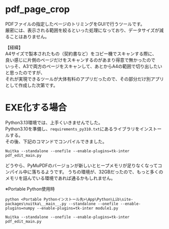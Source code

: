 # pdf_page_crop

PDFファイルの指定したページのトリミングをGUIで行うツールです。  
厳密には、表示される範囲を絞るといった処理になっており、データサイズが減ることはありません。  
  
【経緯】  
A4サイズで製本されたもの（契約書など）をコピー機でスキャンする際に、  
良い感じに片側のページだけをスキャンするのがあまり得意で無かったので  
いっそ、A3で両方のページをスキャンして、あとからA4の範囲で切り出したいと思ったのですが、  
それが実現できるツールが大体有料のアプリだったので、その部分だけ別アプリとして作成した次第です。  
  


# EXE化する場合
  
Python3.13環境では、上手くいきませんでした。  
Python3.10を準備し、`requirements_py310.txt`にあるライブラリをインストールする。  
その後、下記のコマンドでコンパイルできました。  
```
Nuitka --standalone --onefile --enable-plugins=tk-inter pdf_edit_main.py
```
  
  
どうやら、PyMuPDFのバージョンが新しいとヒープメモリが足りなくなってコンパイル中に落ちるようです。
うちの環境が、32GBだったので、もっと多くのメモリを詰んでいる環境であれば通るかもしれません。



※Portable Python使用時  
```
python <Portable Pythonインストール先>\App\Python\Lib\site-packages\nuitka\__main__.py --standalone --onefile --enable-plugins=numpy --enable-plugins=tk-inter module1.py
```
```
Nuitka --standalone --onefile --enable-plugins=tk-inter pdf_edit_main.py
```